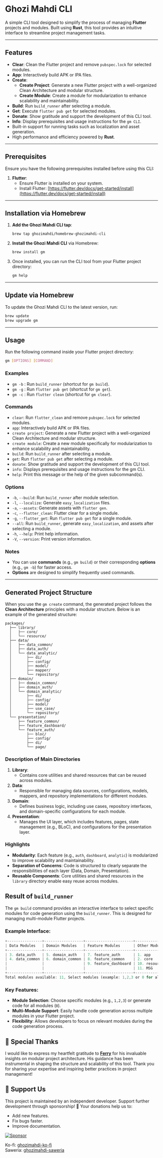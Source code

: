 
# **Ghozi Mahdi CLI**

A simple CLI tool designed to simplify the process of managing **Flutter** projects and modules. Built using **Rust**, this tool provides an intuitive interface to streamline project management tasks.

---

## **Features**
- **Clear**: Clean the Flutter project and remove `pubspec.lock` for selected modules.
- **App**: Interactively build APK or IPA files.
- **Create**: 
  - **Create Project**: Generate a new Flutter project with a well-organized Clean Architecture and modular structure.  
  - **Create Module**: Create a module for modularization to enhance scalability and maintainability.
- **Build**: Run `build_runner` after selecting a module.
- **Get**: Execute `flutter pub get` for selected modules.
- **Donate**: Show gratitude and support the development of this CLI tool.
- **Info**: Display prerequisites and usage instructions for the `gm CLI`.
- Built-in support for running tasks such as localization and asset generation.
- High performance and efficiency powered by **Rust**.

---

## **Prerequisites**
Ensure you have the following prerequisites installed before using this CLI:

1. **Flutter**:
   - Ensure Flutter is installed on your system.
   - Install Flutter: [https://flutter.dev/docs/get-started/install](https://flutter.dev/docs/get-started/install)

---

## **Installation via Homebrew**
1. **Add the Ghozi Mahdi CLI tap**:
   ```bash
   brew tap ghozimahdi/homebrew-ghozimahdi-cli
   ```

2. **Install the Ghozi Mahdi CLI** via Homebrew:
   ```bash
   brew install gm
   ```

3. Once installed, you can run the CLI tool from your Flutter project directory:
   ```bash
   gm help
   ```

---

## **Update via Homebrew**

To update the Ghozi Mahdi CLI to the latest version, run:
```bash
brew update
brew upgrade gm
```

---

## **Usage**
Run the following command inside your Flutter project directory:
```bash
gm [OPTIONS] [COMMAND]
```

### Examples
- `gm -b` : Run `build_runner` (shortcut for `gm build`).
- `gm -g` : Run `flutter pub get` (shortcut for `gm get`).
- `gm -c` : Run `flutter clean` (shortcut for `gm clear`).

### **Commands**
- `clear`: Run `flutter_clean` and remove `pubspec.lock` for selected modules.
- `app`: Interactively build APK or IPA files.
- `create project`: Generate a new Flutter project with a well-organized Clean Architecture and modular structure.
- `create module`: Create a new module specifically for modularization to enhance scalability and maintainability.
- `build`: Run `build_runner` after selecting a module.
- `get`: Run `flutter pub get` after selecting a module.
- `donate`: Show gratitude and support the development of this CLI tool.
- `info`: Displays prerequisites and usage instructions for the gm CLI.
- `help`: Print this message or the help of the given subcommand(s).

### **Options**
- `-b`, `--build`: Run `build_runner` after module selection.
- `-l`, `--localize`: Generate `easy_localization` files.
- `-a`, `--assets`: Generate assets with `flutter gen`.
- `-c`, `--flutter_clean`: Flutter clear for a single module.
- `-g`, `--flutter_get`: Run `flutter pub get` for a single module.
- `--all`: Run `build_runner`, generate `easy_localization`, and assets after selecting a module.
- `-h`, `--help`: Print help information.
- `-V`, `--version`: Print version information.

### Notes

- You can use **commands** (e.g., `gm build`) or their corresponding **options** (e.g., `gm -b`) for faster access.
- **Options** are designed to simplify frequently used commands.

---

## **Generated Project Structure**

When you use the `gm create` command, the generated project follows the **Clean Architecture** principles with a modular structure. Below is an example of the generated structure:

```
packages/
  ├── library/
  │   ├── core/
  │   └── resource/
  ├── data/
  │   ├── data_common/
  │   ├── data_auth/
  │   └── data_analytic/
  │       ├── di/
  │       ├── config/
  │       ├── model/
  │       ├── mapper/
  │       └── repository/
  ├── domain/
  │   ├── domain_common/
  │   ├── domain_auth/
  │   └── domain_analytic/
  │       ├── di/
  │       ├── config/
  │       ├── model/
  │       ├── use_case/
  │       └── repository/
  └── presentation/
      ├── feature_common/
      ├── feature_dashboard/
      └── feature_auth/
          ├── bloc/
          ├── config/
          ├── di/
          └── page/
```

### **Description of Main Directories**
1. **Library**:
   - Contains core utilities and shared resources that can be reused across modules.
2. **Data**:
   - Responsible for managing data sources, configurations, models, mappers, and repository implementations for different modules.
3. **Domain**:
   - Defines business logic, including use cases, repository interfaces, and domain-specific configurations for each module.
4. **Presentation**:
   - Manages the UI layer, which includes features, pages, state management (e.g., BLoC), and configurations for the presentation layer.

### **Highlights**
- **Modularity**: Each feature (e.g., `auth`, `dashboard`, `analytic`) is modularized to improve scalability and maintainability.
- **Separation of Concerns**: Code is structured to clearly separate the responsibilities of each layer (Data, Domain, Presentation).
- **Reusable Components**: Core utilities and shared resources in the `library` directory enable easy reuse across modules.

## **Result of `build_runner`**

The `gm build` command provides an interactive interface to select specific modules for code generation using the `build_runner`. This is designed for managing multi-module Flutter projects.

### **Example Interface**:
```dart
+----------------+------------------+----------------------+---------------+
| Data Modules   | Domain Modules   | Feature Modules      | Other Modules |
+----------------+------------------+----------------------+---------------+
| 3. data_auth   | 5. domain_auth   | 7. feature_auth      | 1. app        |
| 4. data_common | 6. domain_common | 8. feature_common    | 2. core       |
|                |                  | 9. feature_dashboard | 10. resource  |
|                |                  |                      | 11. MSG       |
+----------------+------------------+----------------------+---------------+
Total modules available: 11, Select modules (example: 1,2,3 or 0 for all): 
```

### **Key Features**:
- **Module Selection**: Choose specific modules (e.g., `1,2,3`) or generate code for all modules (`0`).
- **Multi-Module Support**: Easily handle code generation across multiple modules in your Flutter project.
- **Flexibility**: Allows developers to focus on relevant modules during the code generation process.

## **🎯 Special Thanks**

I would like to express my heartfelt gratitude to **[Ferry](https://github.com/ferryyuwono)** for his invaluable insights on modular project architecture. His guidance has been instrumental in shaping the structure and scalability of this tool. Thank you for sharing your expertise and inspiring better practices in project management!

## **🎯 Support Us**
This project is maintained by an independent developer. Support further development through sponsorship!
💖 Your donations help us to:
- Add new features.
- Fix bugs faster.
- Improve documentation.

[![Sponsor](https://img.shields.io/badge/Sponsor-GitHub%20Sponsors-blue)](https://github.com/sponsors/mbahgojol)

Ko-fi: [ghozimahdi-ko-fi](https://ko-fi.com/ghozimahdi)  
Saweria: [ghozimahdi-saweria](https://saweria.co/ghozimahdi)
